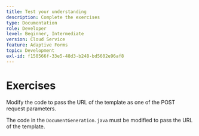 ```yaml
---
title: Test your understanding
description: Complete the exercises
type: Documentation
role: Developer
level: Beginner, Intermediate
version: Cloud Service
feature: Adaptive Forms
topic: Development
exl-id: f150566f-33e5-48d3-b248-bd5602e96af8
---
```

# Exercises

Modify the code to pass the URL of the template as one of the POST request parameters. 

The code in the `DocumentGeneration.java` must be modified to pass the URL of the template.
